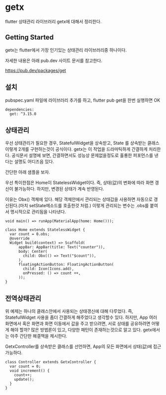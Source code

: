 # getx

flutter 상태관리 라이브러리 getx에 대해서 정리한다.


## Getting Started
getx는 flutter에서 가장 인기있는 상태관리 라이브러리중 하나이다.

자세한 내용은 아래 pub.dev 사이트 문서를 참고한다.

https://pub.dev/packages/get


## 설치
pubspec.yaml 파일에 라이브러리 추가를 하고,
flutter pub get을 한번 실행하면 OK
```
dependencies:
  get: ^3.15.0
```


## 상태관리
우선 상태관리가 필요한 경우, StatefulWidget을 상속받고, State 를 상속받는 클래스 이렇게 2개를 구현하는것이 공식이다.
getx는 이 작업을 드라마틱하게 간결하게 처리한다.
공식문서 설명에 보면, 간결하면서도 성능상 문제없을정도로 훌룡한 퍼포먼스를 낸다는 설명도 어디즈음 있다.

간단한 아래 샘플을 보자.

우선 특이한점은 Home이 StatelessWidget이다.
즉, 상태(값)의 변화에 따라 화면 갱신이 불가능하다.
하지만, 변경된 상태가 계속 반영된다.

이유는 Obx() 객체에 있다.
해당 객체안에서 관리되는 상태갑을 사용하면 자동으로 갱신된다.(마치 setState메소드를 호출한것 처럼.)
이렇게 관리되는 변수는 .obs를 붙여서 명시적으로 관리됨을 나타낸다.

```
void main() => runApp(MaterialApp(home: Home()));

class Home extends StatelessWidget {
  var count = 0.obs;
  @override
  Widget build(context) => Scaffold(
      appBar: AppBar(title: Text("counter")),
      body: Center(
        child: Obx(() => Text("$count")),
      ),
      floatingActionButton: FloatingActionButton(
        child: Icon(Icons.add),
        onPressed: () => count ++,
      ));
}
```

## 전역상태관리
위 예제는 하나의 클래스안에서 사용되는 상태갱신에 대해 다루었다.
즉, StatefulWidget 사용을 좀더 간결하게 해주었다고 생각할수 있다.
하지만, App 여러 화면에서 혹은 화면과 화면 이동에서 값을 주고 받으려면, 서로 상태를 공유하려면 어떻게 해야 할까?
많은 방법론이 있고, 다양한 패턴이 존재하는것으로 알고 있다.
getx에서는 아주 간단한 해결책을 제시한다.

GetxController를 상속받은 클래스를 선언하면, App의 모든 화면에서 상태(값)에 접근 가능하다.
```
class Controller extends GetxController {
  var count = 0;
  void increment() {
    count++;
    update();
  }
}
```
